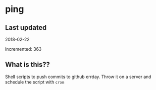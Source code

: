 # ping

## Last updated
2018-02-22

Incremented: 363

## What is this??
Shell scripts to push commits to github errday. Throw it on a server and schedule the script with `cron`
